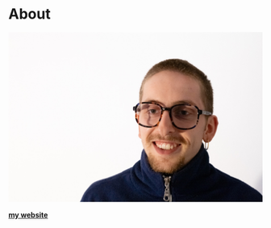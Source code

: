 # About

![Picture of me](../images/Bearbeitet/DSCF8311-3.jpg)

**[my website](https://www.mariusschairer.com/)**
